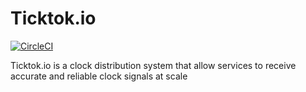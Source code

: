 # Ticktok.io
[![CircleCI](https://circleci.com/gh/ticktok-io/ticktok.io.svg?style=svg)](https://circleci.com/gh/ticktok-io/ticktok.io)

Ticktok.io is a clock distribution system that allow services to receive accurate and reliable clock signals at scale  
